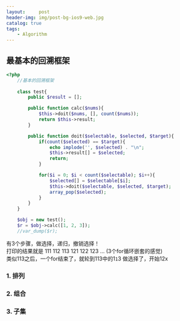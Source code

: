 ```yaml
---
layout:     post
header-img: img/post-bg-ios9-web.jpg
catalog: true
tags:
    - Algorithm
---
```


## 最基本的回溯框架
```php
<?php
    //基本的回溯框架
    
    class test{
        public $result = [];

        public function calc($nums){
            $this->doit($nums, [], count($nums));
            return $this->result;
        }

        public function doit($selectable, $selected, $target){
            if(count($selected) == $target){
                echo implode('', $selected) . "\n";
                $this->result[] = $selected;
                return;
            }

            for($i = 0; $i < count($selectable); $i++){
                $selected[] = $selectable[$i];
                $this->doit($selectable, $selected, $target);
                array_pop($selected);
            }
        }
    }

    $obj = new test();
    $r = $obj->calc([1, 2, 3]);
    //var_dump($r);

```

有3个步骤，做选择，递归，撤销选择！  
打印的结果就是 111 112 113 121 122 123 ... (3个for循环嵌套的感觉)  
类似113之后，一个for结束了，就轮到113中的1`1`3 做选择了，开始12x  

### 1. 排列



### 2. 组合


### 3. 子集
